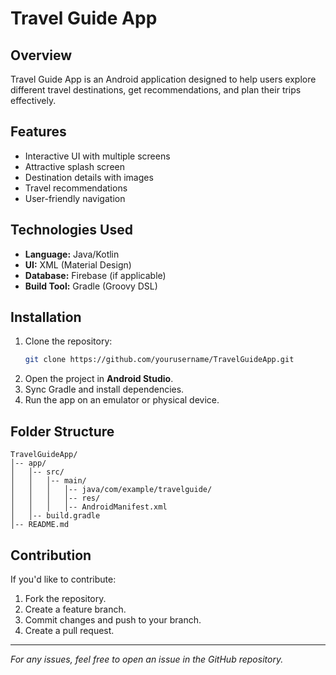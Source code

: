 # Travel Guide App

## Overview
Travel Guide App is an Android application designed to help users explore different travel destinations, get recommendations, and plan their trips effectively.

## Features
- Interactive UI with multiple screens
- Attractive splash screen
- Destination details with images
- Travel recommendations
- User-friendly navigation

## Technologies Used
- **Language:** Java/Kotlin
- **UI:** XML (Material Design)
- **Database:** Firebase (if applicable)
- **Build Tool:** Gradle (Groovy DSL)

## Installation
1. Clone the repository:
   ```sh
   git clone https://github.com/yourusername/TravelGuideApp.git
   ```
2. Open the project in **Android Studio**.
3. Sync Gradle and install dependencies.
4. Run the app on an emulator or physical device.

## Folder Structure
```
TravelGuideApp/
│-- app/
│   │-- src/
│   │   │-- main/
│   │   │   │-- java/com/example/travelguide/
│   │   │   │-- res/
│   │   │   │-- AndroidManifest.xml
│   │-- build.gradle
│-- README.md
```

## Contribution
If you'd like to contribute:
1. Fork the repository.
2. Create a feature branch.
3. Commit changes and push to your branch.
4. Create a pull request.

---

*For any issues, feel free to open an issue in the GitHub repository.*


